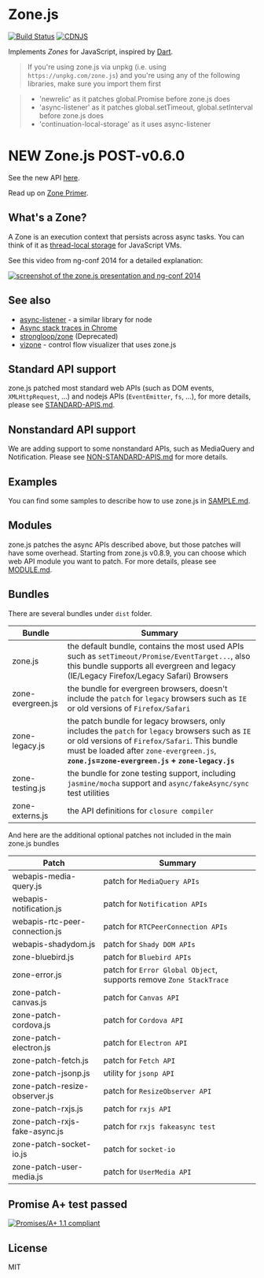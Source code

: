 # Zone.js

[![Build Status](https://travis-ci.org/angular/zone.js.png)](https://travis-ci.org/angular/zone.js)
[![CDNJS](https://img.shields.io/cdnjs/v/zone.js.svg)](https://cdnjs.com/libraries/zone.js)

Implements _Zones_ for JavaScript, inspired by [Dart](https://www.dartlang.org/articles/zones/).

> If you're using zone.js via unpkg (i.e. using `https://unpkg.com/zone.js`)
> and you're using any of the following libraries, make sure you import them first 

> * 'newrelic' as it patches global.Promise before zone.js does
> * 'async-listener' as it patches global.setTimeout, global.setInterval before zone.js does
> * 'continuation-local-storage' as it uses async-listener

# NEW Zone.js POST-v0.6.0

See the new API [here](./dist/zone.js.d.ts).

Read up on [Zone Primer](https://docs.google.com/document/d/1F5Ug0jcrm031vhSMJEOgp1l-Is-Vf0UCNDY-LsQtAIY).

## What's a Zone?

A Zone is an execution context that persists across async tasks.
You can think of it as [thread-local storage](http://en.wikipedia.org/wiki/Thread-local_storage) for JavaScript VMs.

See this video from ng-conf 2014 for a detailed explanation:

[![screenshot of the zone.js presentation and ng-conf 2014](/presentation.png)](//www.youtube.com/watch?v=3IqtmUscE_U&t=150)

## See also
* [async-listener](https://github.com/othiym23/async-listener) - a similar library for node
* [Async stack traces in Chrome](http://www.html5rocks.com/en/tutorials/developertools/async-call-stack/)
* [strongloop/zone](https://github.com/strongloop/zone) (Deprecated)
* [vizone](https://github.com/gilbox/vizone) - control flow visualizer that uses zone.js

## Standard API support

zone.js patched most standard web APIs (such as DOM events, `XMLHttpRequest`, ...) and nodejs APIs
(`EventEmitter`, `fs`, ...), for more details, please see [STANDARD-APIS.md](STANDARD-APIS.md).

## Nonstandard API support

We are adding support to some nonstandard APIs, such as MediaQuery and
Notification. Please see [NON-STANDARD-APIS.md](NON-STANDARD-APIS.md) for more details.

## Examples

You can find some samples to describe how to use zone.js in [SAMPLE.md](SAMPLE.md).

## Modules

zone.js patches the async APIs described above, but those patches will have some overhead.
Starting from zone.js v0.8.9, you can choose which web API module you want to patch.
For more details, please
see [MODULE.md](MODULE.md).

## Bundles
There are several bundles under `dist` folder.

|Bundle|Summary|
|---|---|
|zone.js|the default bundle, contains the most used APIs such as `setTimeout/Promise/EventTarget...`, also this bundle supports all evergreen and legacy (IE/Legacy Firefox/Legacy Safari) Browsers|
|zone-evergreen.js|the bundle for evergreen browsers, doesn't include the `patch` for `legacy` browsers such as `IE` or old versions of `Firefox/Safari`|
|zone-legacy.js|the patch bundle for legacy browsers, only includes the `patch` for `legacy` browsers such as `IE` or old versions of `Firefox/Safari`. This bundle must be loaded after `zone-evergreen.js`, **`zone.js`=`zone-evergreen.js` + `zone-legacy.js`**|
|zone-testing.js|the bundle for zone testing support, including `jasmine/mocha` support and `async/fakeAsync/sync` test utilities|
|zone-externs.js|the API definitions for `closure compiler`|

And here are the additional optional patches not included in the main zone.js bundles

|Patch|Summary|
|---|---|
|webapis-media-query.js|patch for `MediaQuery APIs`|
|webapis-notification.js|patch for `Notification APIs`|
|webapis-rtc-peer-connection.js|patch for `RTCPeerConnection APIs`|
|webapis-shadydom.js|patch for `Shady DOM APIs`|
|zone-bluebird.js|patch for `Bluebird APIs`|
|zone-error.js|patch for `Error Global Object`, supports remove `Zone StackTrace`|
|zone-patch-canvas.js|patch for `Canvas API`|
|zone-patch-cordova.js|patch for `Cordova API`|
|zone-patch-electron.js|patch for `Electron API`|
|zone-patch-fetch.js|patch for `Fetch API`|
|zone-patch-jsonp.js|utility for `jsonp API`|
|zone-patch-resize-observer.js|patch for `ResizeObserver API`|
|zone-patch-rxjs.js|patch for `rxjs API`|
|zone-patch-rxjs-fake-async.js|patch for `rxjs fakeasync test`|
|zone-patch-socket-io.js|patch for `socket-io`|
|zone-patch-user-media.js|patch for `UserMedia API`|

## Promise A+ test passed
[![Promises/A+ 1.1 compliant](https://promisesaplus.com/assets/logo-small.png)](https://promisesaplus.com/)

## License
MIT
